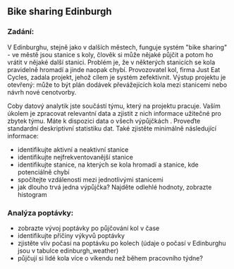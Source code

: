 ## Bike sharing Edinburgh

### Zadání:

V Edinburghu, stejně jako v dalších městech, funguje systém "bike sharing" - ve městě jsou stanice s koly, člověk si může nějaké půjčit a potom ho vrátit v nějaké další stanici. Problém je, že v některých stanicích se kola pravidelně hromadí a jinde naopak chybí. Provozovatel kol, firma Just Eat Cycles, zadala projekt, jehož cílem je systém zefektivnit. Výstup projektu je otevřený: může to být plán dodávek převážejících kola mezi stanicemi nebo návrh nové cenotvorby.

Coby datový analytik jste součástí týmu, který na projektu pracuje. Vaším úkolem je zpracovat relevantní data a zjistit z nich informace užitečné pro zbytek týmu. Máte k dispozici data o všech výpůjčkách . Proveďte standardní deskriptivní statistiku dat. Také zjistěte minimálně následující informace:

- identifikujte aktivní a neaktivní stanice
- identifikujte nejfrekventovanější stanice
- identifikujte stanice, na kterých se kola hromadí a stanice, kde potenciálně chybí
- spočítejte vzdálenosti mezi jednotlivými stanicemi
- jak dlouho trvá jedna výpůjčka? Najděte odlehlé hodnoty, zobrazte histogram

### Analýza poptávky:

- zobrazte vývoj poptávky po půjčování kol v čase
- identifikujte příčiny výkyvů poptávky
- zjistěte vliv počasí na poptávku po kolech (údaje o počasí v Edinburghu jsou v tabulce edinburgh_weather)
- půjčují si lidé kola více o víkendu než během pracovního týdne?
